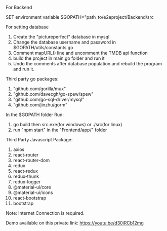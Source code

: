 For Backend

SET environment variable \$GOPATH="path_to/e2eproject/Backend/src

For setting database

1. Create the "pictureperfect" database in mysql
2. Change the database username and password in \$GOPATH/utils/constants.go
3. Comment mapURL() line and uncomment the TMDB api function
4. build the project in main.go folder and run it
5. Undo the comments after database population and rebuild the program and run it.

Third party go packages:

1. "github.com/gorilla/mux"
2. "github.com/davecgh/go-spew/spew"
3. "github.com/go-sql-driver/mysql"
4. "github.com/jinzhu/gorm"

In the \$GOPATH folder Run:

1. go build
   then src.exe(for windows) or ./src(for linux)
2. run "npm start" in the "Frontend/app/" folder

Third Party Javascript Package:

1. axios
2. react-router
3. react-router-dom
4. redux
5. react-redux
6. redux-thunk
7. redux-logger
8. @material-ui/core
9. @material-ui/icons
10. react-bootstrap
11. bootstrap

Note: Internet Connection is required.

Demo available on this private link: https://youtu.be/d30iRCb12mg
